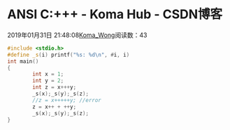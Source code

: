 # ANSI C:+++ - Koma Hub - CSDN博客
2019年01月31日 21:48:08[Koma_Wong](https://me.csdn.net/Rong_Toa)阅读数：43
```cpp
#include <stdio.h>
#define _s(i) printf("%s: %d\n", #i, i)
int main()
{
        int x = 1;
        int y = 2;
        int z = x+++y;
        _s(x);_s(y);_s(z);
        //z = x+++++y; //error
        z = x++ + ++y;
        _s(x);_s(y);_s(z);
}
```
